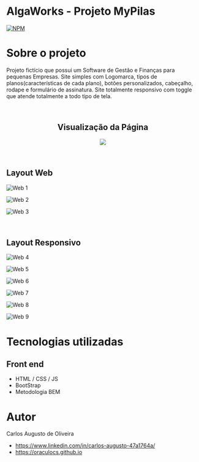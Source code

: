 # AlgaWorks - Projeto MyPilas
[![NPM](https://img.shields.io/npm/l/react)](https://github.com/oraculocs/projeto-front-html-css-BEM/blob/master/LICENSE) 

# Sobre o projeto

Projeto fictício que possui um Software de Gestão e Finanças para pequenas Empresas. Site simples com Logomarca, tipos de planos(características de cada plano), botões personalizados,
cabeçalho, rodape e formulário de assinatura. Site totalmente responsivo com toggle que atende totalmente a todo tipo de tela. 

<br/>
<h2 align="center"> Visualização da Página </h2>

<p align="center">
  <img src="https://github.com/oraculocs/assets/blob/master/MyPilas/Mypilas-1.gif" />
  </p>
<br/>  

## Layout Web

![Web 1](https://github.com/oraculocs/assets/blob/master/MyPilas/cabecalho.JPG)

![Web 2](https://github.com/oraculocs/assets/blob/master/MyPilas/depoimento.JPG)

![Web 3](https://github.com/oraculocs/assets/blob/master/MyPilas/plano-rodape.JPG)

<br/> 

## Layout Responsivo

![Web 4](https://github.com/oraculocs/assets/blob/master/MyPilas/formResponsivo.JPG)

![Web 5](https://github.com/oraculocs/assets/blob/master/MyPilas/formResponsivo2.JPG)

![Web 6](https://github.com/oraculocs/assets/blob/master/MyPilas/formulario.JPG)

![Web 7](https://github.com/oraculocs/assets/blob/master/MyPilas/planosResponsivo.JPG)

![Web 8](https://github.com/oraculocs/assets/blob/master/MyPilas/toggleOn.JPG)

![Web 9](https://github.com/oraculocs/assets/blob/master/MyPilas/toggleOff.JPG)


# Tecnologias utilizadas
## Front end
- HTML / CSS / JS
- BootStrap 
- Metodologia BEM

# Autor

Carlos Augusto de Oliveira
- https://www.linkedin.com/in/carlos-augusto-47a1764a/
- https://oraculocs.github.io


